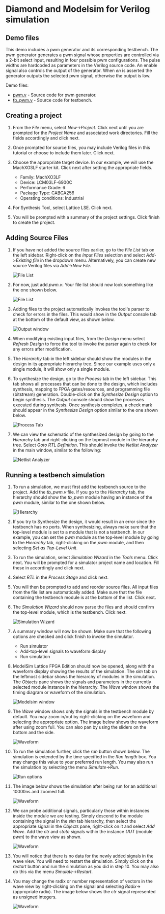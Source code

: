# Diamond and Modelsim for Verilog simulation

## Demo files

This demo includes a pwm generator and its corresponding testbench. The pwm generator generates a pwm signal whose properties are controlled via a 2-bit select input, resulting in four possible pwm configurations. The pulse widths are hardcoded as parameters in the Verilog source code. An enable signal also controls the output of the generator. When *en* is asserted the generator outputs the selected pwm signal, otherwise the output is low.

Demo files:

- [pwm.v](./pwm.v) - Source code for pwm generator.
- [tb_pwm.v](./tb_pwm.v) - Source code for testbench.

## Creating a project
1. From the *File* menu, select *New*->*Project*. Click next until you are prompted for the *Project Name* and associated work directories. Fill the fields accordingly and click next.

2. Once prompted for source files, you may include Verilog files in this tutorial or choose to include them later. Click next.

3. Choose the appropriate target device. In our example, we will use the MachXO3LF starter kit. Click next after setting the appropriate fields.
    - Family: MachXO3LF
    - Device: LCM03LF-6900C
    - Performance Grade: 6
    - Package Type: CABGA256
    - Operating conditions: Industrial
 
4. For Synthesis Tool, select Lattice LSE. Click next.

5. You will be prompted with a summary of the project settings. Click finish to create the project.

## Adding Source Files

1. If you have not added the source files earlier, go to the *File List* tab on the left sidebar. Right-click on the *Input Files* selection and select *Add*->*Existing file* in the dropdown menu. Alternatively, you can create new source Verilog files via *Add*->*New File*.

    ![File List](./images/file_list_add_src.png)

2. For now, just add *pwm.v*. Your file list should now look something like the one shown below.

    ![File List](./images/file_list_pwm.png)

3. Adding files to the project automatically invokes the tool's parser to check for errors in the files. This would show in the *Output* console tab at the bottom of the default view, as shown below.

    ![Output window](./images/output_add_file.png)

4. When modifying existing input files, from the *Design* menu select *Refresh Design* to force the tool to invoke the parser again to check for any errors after modification.

5. The *Hierarchy* tab in the left sidebar should show the modules in the design in its appropriate hierarchy tree. Since our example uses only a single module, it will show only a single module.

6. To synthesize the design, go to the *Process* tab in the left sidebar. This tab shows all processes that can be done to the design, which includes synthesis, mapping to FPGA gates/resources, and programming file (bitstream) generation. Double-click on the *Synthesize Design* option to begin synthesis. The *Output* console should show the processes executed during synthesis. Once synthesis completes, a check mark should appear in the *Synthesize Design* option similar to the one shown below.

    ![Process Tab](./images/synthesis.png)

7. We can view the schematic of the synthesized design by going to the *Hierarchy* tab and right-clicking on the topmost module in the hierarchy tree. Select *Goto RTL Definition*. This should invoke the *Netlist Analyzer* in the main window, similar to the following:

    ![Netlist Analyzer](./images/schematic.png)

## Running a testbench simulation

1. To run a simulation, we must first add the testbench source to the project. Add the *tb_pwm.v* file. If you go to the *Hierarchy* tab, the hierarchy should show the *tb_pwm* module having an instance of the *pwm* module, similar to the one shown below.

    ![Hierarchy](./images/hier_tb.png)

2. If you try to Synthesize the design, it would result in an error since the testbench has no ports. When synthesizing, always make sure that the top-level module is set to a module that is not a testbench. In our example, you can set the *pwm* module as the top-level module by going to the *Hierarchy* tab, right-clicking on the *pwm* module, and then selecting *Set as Top-Level Unit*.

3. To run the simulation, select *Simulation Wizard* in the *Tools* menu. Click next. You will be prompted for a simulator project name and location. Fill these in accordingly and click next.

4. Select *RTL* in the *Process Stage* and click next.

5. You will then be prompted to add and reorder source files. All input files from the file list are automatically added. Make sure that the file containing the testbench module is at the bottom of the list. Click next.

6. The *Simulation Wizard* should now parse the files and should confirm the top-level module, which is the testbench. Click next.

    ![Simulation Wizard](./images/simulation_wizard.png)

7. A summary window will now be shown. Make sure that the following options are checked and click finish to invoke the simulator.
    - Run simulator
    - Add-top-level signals to waveform display
    - Run simulation

8. ModelSim Lattice FPGA Edition should now be opened, along with the waveform display showing the results of the simulation. The *sim* tab on the leftmost sidebar shows the hierarchy of modules in the simulation. The *Objects* pane shows the signals and parameters in the currently selected module instance in the hierarchy. The *Wave* window shows the timing diagram or waveform of the simulation.

    ![Modelsim window](./images/modelsim.png)

9. The *Wave* window shows only the signals in the testbench module by default. You may zoom in/out by right-clicking on the waveform and selecting the appropriate option. The image below shows the waveform after using zoom full. You can also pan by using the sliders on the bottom and the side.

    ![Waveform](./images/waveform1.png)

10. To run the simulation further, click the *run* button shown below. The simulation is extended by the time specified in the *Run length* box. You may change this value to your preferred run length. You may also run the simulation by selecting the menu *Simulate*->*Run*.

    ![Run options](./images/run-options.png)

11. The image below shows the simulation after being run for an additional 10000ns and zoomed full.

    ![Waveform](./images/waveform2.png)

12. We can probe additional signals, particularly those within instances inside the module we are testing. Simply descend to the module containing the signal in the *sim* tab hierarchy, then select the appropriate signal in the *Objects* pane, right-click on it and select *Add Wave*. Add the *ctr* and *state* signals within the instance *UUT* (module *pwm*) to the wave view as shown.

    ![Waveform](./images/waveform3.png)

13. You will notice that there is no data for the newly added signals in the wave view. You will need to restart the simulation. Simply click on the *restart* button and run the simulation as you did in step 10. You may also do this via the menu *Simulate*->*Restart*.

14. You may change the radix or number representation of vectors in the wave view by right-clicking on the signal and selecting *Radix*->(appropriate radix). The image below shows the *ctr* signal represented as unsigned integers.

    ![Waveform](./images/waveform4.png)
